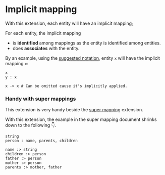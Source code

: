 # Implicit mapping

With this extension, each entity will have an implicit mapping;

For each entity, the implicit mapping

- is **identified** among mappings as the entity is identified among entities.
- does **associates** with the entity.

By an example, using the [suggested notation](notation.md), entity `x` will have the implicit mapping `x`:

```entity-mapping
x
y : x

x -> x # Can be omitted cause it's implicitly applied.
```

### Handy with super mappings

This extension is very handy beside the [super mapping](super-mapping.md) extension.

With this extension, the example in the super mapping document shrinks down to the following :point_down:.

```entity-mapping
string
person : name, parents, children

name :> string
children :> person
father :> person
mother :> person
parents :> mother, father
```

